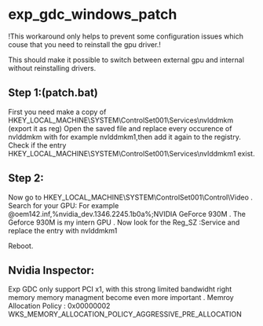 # exp_gdc_windows_patch
 !This workaround only helps to prevent some configuration issues which couse that you need to reinstall the gpu driver.!
 
 This should make it possible to switch between external gpu and internal without reinstalling drivers.
 
 ## Step 1:(patch.bat)
 First you need make a copy of
 HKEY_LOCAL_MACHINE\SYSTEM\ControlSet001\Services\nvlddmkm
 (export it as reg)
 Open the saved file and replace every occurence of nvlddmkm with for example nvlddmkm1,then add it again to the registry.
 Check if the entry  HKEY_LOCAL_MACHINE\SYSTEM\ControlSet001\Services\nvlddmkm1 exist.
 
 ## Step 2:
 Now go to HKEY_LOCAL_MACHINE\SYSTEM\ControlSet001\Control\Video . Search for your GPU:
 For example @oem142.inf,%nvidia_dev.1346.2245.1b0a%;NVIDIA GeForce 930M .
 The Geforce 930M is my intern GPU .
 Now look for the Reg_SZ :Service and replace the entry with nvlddmkm1
 
 Reboot.
 
 ## Nvidia Inspector:
 Exp GDC only support PCI x1, with this strong limited bandwidht right memory memory managment become even more important .
 Memroy Allocation Policy : 0x00000002 WKS_MEMORY_ALLOCATION_POLICY_AGGRESSIVE_PRE_ALLOCATION

